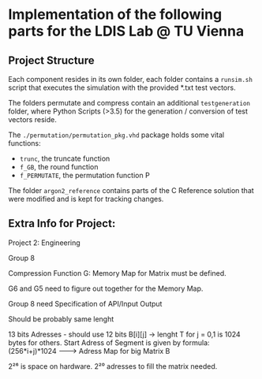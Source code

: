 # Implementation of the following parts for the LDIS Lab @ TU Vienna

## Project Structure

Each component resides in its own folder, each folder contains a `runsim.sh` script
that executes the simulation with the provided \*.txt test vectors.

The folders permutate and compress contain an additional `testgeneration` folder, 
where Python Scripts (>3.5) for the generation / conversion of test vectors reside.

The `./permutation/permutation_pkg.vhd` package holds some vital functions:
- `trunc`, the truncate function
- `f_GB`, the round function
- `f_PERMUTATE`, the permutation function P

The folder `argon2_reference` contains parts of the C Reference solution that were
modified and is kept for tracking changes.
 
 
## Extra Info for Project:
Project 2: Engineering

Group 8

Compression Function G:
Memory Map for Matrix must be defined.


G6 and G5 need to figure out together for the Memory Map.


Group 8 need Specification of API/Input Output


Should be probably same lenght

13 bits Adresses - should use 12 bits
B[i][j] -> lenght T for j = 0,1
								is 1024 bytes for others.
						Start Adress of Segment is given by formula: (256*i+j)*1024 ---> Adress Map for big Matrix B
						
2²⁶ is space on hardware.
2²⁰ adresses to fill the matrix needed.


